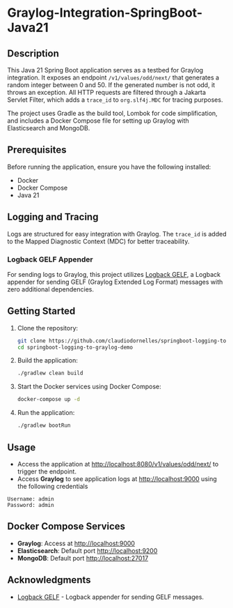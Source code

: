 # Graylog-Integration-SpringBoot-Java21

## Description
This Java 21 Spring Boot application serves as a testbed for Graylog integration. It exposes an endpoint `/v1/values/odd/next/` that generates a random integer between 0 and 50. If the generated number is not odd, it throws an exception. All HTTP requests are filtered through a Jakarta Servlet Filter, which adds a `trace_id` to `org.slf4j.MDC` for tracing purposes.

The project uses Gradle as the build tool, Lombok for code simplification, and includes a Docker Compose file for setting up Graylog with Elasticsearch and MongoDB.

## Prerequisites
Before running the application, ensure you have the following installed:

- Docker
- Docker Compose
- Java 21

## Logging and Tracing
Logs are structured for easy integration with Graylog. The `trace_id` is added to the Mapped Diagnostic Context (MDC) for better traceability.

### Logback GELF Appender
For sending logs to Graylog, this project utilizes [Logback GELF](https://github.com/osiegmar/logback-gelf), a Logback appender for sending GELF (Graylog Extended Log Format) messages with zero additional dependencies.

## Getting Started
1. Clone the repository:
    ```bash
    git clone https://github.com/claudiodornelles/springboot-logging-to-graylog-demo.git
    cd springboot-logging-to-graylog-demo
    ```

2. Build the application:
    ```bash
    ./gradlew clean build
    ```

3. Start the Docker services using Docker Compose:
    ```bash
    docker-compose up -d
    ```

4. Run the application:
    ```bash
    ./gradlew bootRun
    ```

## Usage
- Access the application at [http://localhost:8080/v1/values/odd/next/](http://localhost:8080/v1/values/odd/next/) to trigger the endpoint.
- Access **Graylog** to see application logs at [http://localhost:9000](http://localhost:9000) using the following credentials
```
Username: admin
Password: admin
```

## Docker Compose Services
- **Graylog**: Access at [http://localhost:9000](http://localhost:9000)
- **Elasticsearch**: Default port [http://localhost:9200](http://localhost:9200)
- **MongoDB**: Default port [http://localhost:27017](http://localhost:27017)

## Acknowledgments
- [Logback GELF](https://github.com/osiegmar/logback-gelf) - Logback appender for sending GELF messages.
